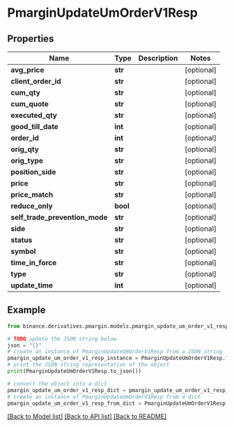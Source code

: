 # PmarginUpdateUmOrderV1Resp


## Properties

Name | Type | Description | Notes
------------ | ------------- | ------------- | -------------
**avg_price** | **str** |  | [optional] 
**client_order_id** | **str** |  | [optional] 
**cum_qty** | **str** |  | [optional] 
**cum_quote** | **str** |  | [optional] 
**executed_qty** | **str** |  | [optional] 
**good_till_date** | **int** |  | [optional] 
**order_id** | **int** |  | [optional] 
**orig_qty** | **str** |  | [optional] 
**orig_type** | **str** |  | [optional] 
**position_side** | **str** |  | [optional] 
**price** | **str** |  | [optional] 
**price_match** | **str** |  | [optional] 
**reduce_only** | **bool** |  | [optional] 
**self_trade_prevention_mode** | **str** |  | [optional] 
**side** | **str** |  | [optional] 
**status** | **str** |  | [optional] 
**symbol** | **str** |  | [optional] 
**time_in_force** | **str** |  | [optional] 
**type** | **str** |  | [optional] 
**update_time** | **int** |  | [optional] 

## Example

```python
from binance.derivatives.pmargin.models.pmargin_update_um_order_v1_resp import PmarginUpdateUmOrderV1Resp

# TODO update the JSON string below
json = "{}"
# create an instance of PmarginUpdateUmOrderV1Resp from a JSON string
pmargin_update_um_order_v1_resp_instance = PmarginUpdateUmOrderV1Resp.from_json(json)
# print the JSON string representation of the object
print(PmarginUpdateUmOrderV1Resp.to_json())

# convert the object into a dict
pmargin_update_um_order_v1_resp_dict = pmargin_update_um_order_v1_resp_instance.to_dict()
# create an instance of PmarginUpdateUmOrderV1Resp from a dict
pmargin_update_um_order_v1_resp_from_dict = PmarginUpdateUmOrderV1Resp.from_dict(pmargin_update_um_order_v1_resp_dict)
```
[[Back to Model list]](../README.md#documentation-for-models) [[Back to API list]](../README.md#documentation-for-api-endpoints) [[Back to README]](../README.md)



